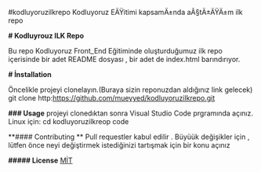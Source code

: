 #kodluyoruzilkrepo
Kodluyoruz EÄŸitimi kapsamÄ±nda aÃ§tÄ±ÄŸÄ±m ilk repo

**# Kodluyrouz ILK Repo**

Bu repo Kodluyoruz Front_End Eğitiminde oluşturduğumuz ilk repo içerisinde bir adet README dosyası , bir adet de index.html barındırıyor.

**# İnstallation**

Öncelikle projeyi clonelayın.(Buraya sizin reponuzdan aldığınız link gelecek)
git clone http:https://github.com/mueyyed/kodluyoruzilkrepo.git

**### Usage**
projeyi clonedıktan sonra Visual Studio Code prgramında açınız.
Linux için:
cd kodluyoruzilkreop
code

**#### Contributing **
Pull requestler kabul edilir . Büyüük değişikler için , lütfen önce neyi değiştirmek istediğinizi tartışmak için bir konu açınız 

**##### License**
[MİT](https://www.google.com/search?q=mit+university&rlz=1C1CHBF_enTR928TR928&ei=Z4XmYL-CN4O4kwWG6bfoCQ&gs_ssp=eJzj4tDP1TcwKSqvMGD04svNLFEozcssSy0qziypBABtJQj4&oq=mit+uni&gs_lcp=Cgdnd3Mtd2l6EAMYADIHCC4QQxCTAjIECAAQQzICCAAyAggAMgIIADICCAAyAggAMgQIABBDMgIILjICCAA6BwgAEEcQsAM6BwgAELADEEM6DQguELADEMgDEEMQkwI6CgguELADEMgDEEM6BAguEEM6BggAEBYQHjoICAAQFhAKEB5KBQg4EgExSgQIQRgAUMYoWNQ9YO1NaARwAngAgAGmAogBiBCSAQMyLTiYAQCgAQGqAQdnd3Mtd2l6yAEPwAEB&sclient=gws-wiz)
